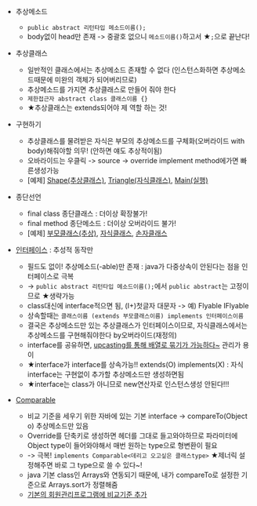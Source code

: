 - 추상메소드
  - `public abstract 리턴타입 메소드이름();` 
  - body없이 head만 존재 -> 중괄호 없으니 `메소드이름()`하고서 ★`;`으로 끝난다!
- 추상클래스
  - 일반적인 클래스에서는 추상메소드 존재할 수 없다 (인스턴스화하면 추상메소드때문에 미완의 객체가 되어버리므로)
  - 추상메소드를 가지면 추상클래스로 만들어 줘야 한다
  - `제한접근자 abstract class 클래스이름 {}`
  - ★추상클래스는 extends되어야 제 역할 하는 것!
- 구현하기  
  - 추상클래스를 물려받은 자식은 부모의 추상메소드를 구체화(오버라이드 with body)해줘야할 의무! (안하면 얘도 추상적이됨)  
  - 오바라이드는 우클릭 -> source -> override implement method에가면 빠른생성가능  
  - \[예제\] [Shape(추상클래스)](../workspace/220615-01_abstract/src/Shape.java), [Triangle(자식클래스)](../workspace/220615-01_abstract/src/Triangle.java), [Main(실행)](../workspace/220615-01_abstract/src/Main.java)

- 종단선언  
  - final class 종단클래스 : 더이상 확장불가!
  - final method 종단메소드 : 더이상 오버라이드 불가!
  - \[예제\] [부모클래스(추상)](../workspace/220615-02_abstractEX/src/MyClass.java), [자식클래스](../workspace/220615-02_abstractEX/src/MySubClass.java), [손자클래스](../workspace/220615-02_abstractEX/src/MyImpleClass.java)

- [인터페이스](../workspace/220615-03_interface/src/Flyable.java) : 추성적 동작만 
  - 필드도 없이! 추상메소드(-able)만 존재 : java가 다중상속이 안된다는 점을 인터페이스로 극복
  - -> `public abstract 리턴타입 메소드이름();`에서 `public abstract`는 고정이므로 ★생략가능
  - class대신에 interface적으면 됨, (I+)첫글자 대문자 -> 예) Flyable IFlyable
  - 상속할때는 `클래스이름 (extends 부모클래스이름) implements 인터페이스이름`
  - 결국은 추상메소드만 있는 추상클래스가 인터페이스이므로, 자식클래스에서는 추상메소드를 구현해줘야한다 by오버라이드(재정의)
  - interface를 공유하면, [upcasting를 통해 배열로 묶기가 가능하다~](../workspace/220615-03_interface/src/InterfaceHi.java) 관리가 용이
  - ★interface가 interface를 상속가능!! extends(O) implements(X) : 자식interface는 구현없이 추가할 추상메소드만 생성하면됨
  - ★interface는 class가 아니므로 new연산자로 인스턴스생성 안된다!!!

- [Comparable](../workspace/220615-04_comparable/src/Main.java)  
  - 비교 기준을 세우기 위한 자바에 있는 기본 interface -> compareTo(Object o) 추상메소드만 있음
  - Override를 단축키로 생성하면 헤더를 그대로 들고와야하므로 파라미터에 Object type이 들어와야해서 매번 원하는 type으로 형변환이 필요
  - -> 극복! `implements Comparable<데리고 오고싶은 클래스type>` ★제너릭 설정해주면 바로 그 type으로 쓸 수 있다~!
  - java 기본 class인 Arrays와 연동되기 때문에, 내가 compareTo로 설정한 기준으로 Arrays.sort가 정렬해줌
  - [기본의 회원관리프로그램에 비교기준 추가](../workspace/220614-01_objectClass/src/T0614.java)
